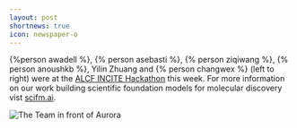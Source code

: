 ```yaml
---
layout: post
shortnews: true
icon: newspaper-o
---
```


{%person awadell %}, {% person asebasti %}, {% person ziqiwang %}, {% person anoushkb %}, Yilin Zhuang and {% person changwex %} (left to right) were at the [ALCF INCITE Hackathon](https://www.alcf.anl.gov/events/2024-alcf-incite-gpu-hackathon) this week. For more information on our work building scientific foundation models for molecular discovery vist [scifm.ai](https://scifm.ai/projects/catalyst.html).

<img src="{%link img/posts/alcf_hackathon_2024.jpeg %}}" alt="The Team in front of Aurora" class="center">
